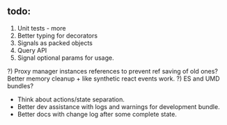 ## todo:

1) Unit tests - more
2) Better typing for decorators
3) Signals as packed objects
4) Query API
5) Signal optional params for usage.

?) Proxy manager instances references to prevent ref saving of old ones? Better memory cleanup + like synthetic react events work.
?) ES and UMD bundles?

- Think about actions/state separation.
- Better dev assistance with logs and warnings for development bundle.
- Better docs with change log after some complete state.

